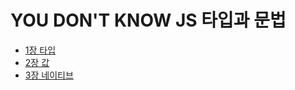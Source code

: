 # YOU DON'T KNOW JS 타입과 문법

* [1장 타입](https://github.com/HoseokNa/book_review/blob/master/YOU_DONT_KNOW_JS(TYPE_GRAMMAR)/chapter1.md)
* [2장 값](https://github.com/HoseokNa/book_review/blob/master/YOU_DONT_KNOW_JS(TYPE_GRAMMAR)/chapter2.md)
* [3장 네이티브](https://github.com/HoseokNa/book_review/blob/master/YOU_DONT_KNOW_JS(TYPE_GRAMMAR)/chapter3.md)